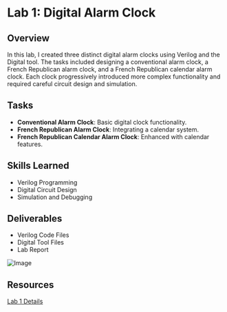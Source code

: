 # Lab 1: Digital Alarm Clock

## Overview
In this lab, I created three distinct digital alarm clocks using Verilog and the Digital tool. The tasks included designing a conventional alarm clock, a French Republican alarm clock, and a French Republican calendar alarm clock. Each clock progressively introduced more complex functionality and required careful circuit design and simulation.

## Tasks
- **Conventional Alarm Clock**: Basic digital clock functionality.
- **French Republican Alarm Clock**: Integrating a calendar system.
- **French Republican Calendar Alarm Clock**: Enhanced with calendar features.

## Skills Learned
- Verilog Programming
- Digital Circuit Design
- Simulation and Debugging

## Deliverables
- Verilog Code Files
- Digital Tool Files
- Lab Report

![Image](https://github.com/user-attachments/assets/f6cf58fb-6f32-4c9f-8a08-3ffc6eff5ca5)

## Resources
[Lab 1 Details](https://cse140l.github.io/fa24-labs/docs/lab1/)
